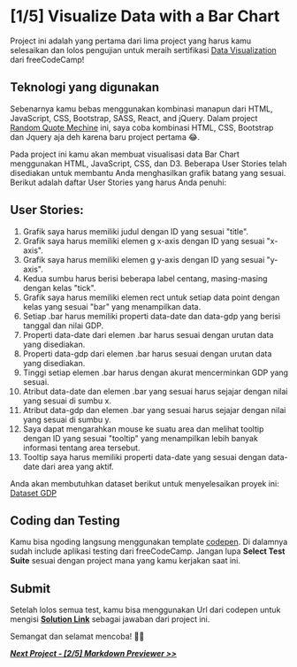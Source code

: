 # [1/5] Visualize Data with a Bar Chart

Project ini adalah yang pertama dari lima project yang harus kamu selesaikan dan lolos pengujian untuk meraih sertifikasi [Data Visualization](https://www.freecodecamp.org/learn/data-visualization/#json-apis-and-ajax) dari freeCodeCamp!

## Teknologi yang digunakan
Sebenarnya kamu bebas menggunakan kombinasi manapun dari HTML, JavaScript, CSS, Bootstrap, SASS, React, and jQuery. Dalam project [Random Quote Mechine](https://www.freecodecamp.org/learn/front-end-development-libraries/front-end-development-libraries-projects/build-a-random-quote-machine) ini, saya coba kombinasi HTML, CSS, Bootstrap dan Jquery aja deh karena baru project pertama 😂.

Pada project ini kamu akan membuat visualisasi data Bar Chart menggunakan HTML, JavaScript, CSS, dan D3. Beberapa User Stories telah disediakan untuk membantu Anda menghasilkan grafik batang yang sesuai. Berikut adalah daftar User Stories yang harus Anda penuhi:

## User Stories:

1. Grafik saya harus memiliki judul dengan ID yang sesuai "title".
2. Grafik saya harus memiliki elemen g x-axis dengan ID yang sesuai "x-axis".
3. Grafik saya harus memiliki elemen g y-axis dengan ID yang sesuai "y-axis".
4. Kedua sumbu harus berisi beberapa label centang, masing-masing dengan kelas "tick".
5. Grafik saya harus memiliki elemen rect untuk setiap data point dengan kelas yang sesuai "bar" yang menampilkan data.
6. Setiap .bar harus memiliki properti data-date dan data-gdp yang berisi tanggal dan nilai GDP.
7. Properti data-date dari elemen .bar harus sesuai dengan urutan data yang disediakan.
8. Properti data-gdp dari elemen .bar harus sesuai dengan urutan data yang disediakan.
9. Tinggi setiap elemen .bar harus dengan akurat mencerminkan GDP yang sesuai.
10. Atribut data-date dan elemen .bar yang sesuai harus sejajar dengan nilai yang sesuai di sumbu x.
11. Atribut data-gdp dan elemen .bar yang sesuai harus sejajar dengan nilai yang sesuai di sumbu y.
12. Saya dapat mengarahkan mouse ke suatu area dan melihat tooltip dengan ID yang sesuai "tooltip" yang menampilkan lebih banyak informasi tentang area tersebut.
13. Tooltip saya harus memiliki properti data-date yang sesuai dengan data-date dari area yang aktif.

Anda akan membutuhkan dataset berikut untuk menyelesaikan proyek ini: [Dataset GDP](https://raw.githubusercontent.com/freeCodeCamp/ProjectReferenceData/master/GDP-data.json)

## Coding dan Testing

Kamu bisa ngoding langsung menggunakan template [codepen](https://codepen.io/pen?template=MJjpwO). Di dalamnya sudah include aplikasi testing dari freeCodeCamp. Jangan lupa **Select Test Suite** sesuai dengan project mana yang kamu kerjakan saat ini. 

## Submit

Setelah lolos semua test, kamu bisa menggunakan Url dari codepen untuk mengisi [**Solution Link**](https://www.freecodecamp.org/learn/front-end-development-libraries/front-end-development-libraries-projects/build-a-random-quote-machine) sebagai jawaban dari project ini.

Semangat dan selamat mencoba! 🚀📜  


[***Next Project - [2/5] Markdown Previewer >>***](https://github.com/dipintoo/freeCodeCamp_Markdown-Previewer)
